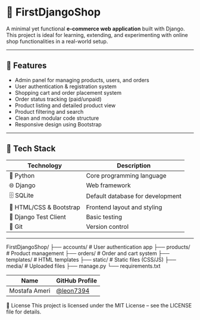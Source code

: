 # 🛒 FirstDjangoShop

A minimal yet functional **e-commerce web application** built with Django.  
This project is ideal for learning, extending, and experimenting with online shop functionalities in a real-world setup.

---

## 🌟 Features

- Admin panel for managing products, users, and orders
- User authentication & registration system
- Shopping cart and order placement system
- Order status tracking (paid/unpaid)
- Product listing and detailed product view
- Product filtering and search
- Clean and modular code structure
- Responsive design using Bootstrap

---

## 🧰 Tech Stack

| Technology | Description |
|------------|-------------|
| 🐍 Python   | Core programming language |
| 🌐 Django   | Web framework |
| 🗄 SQLite   | Default database for development |
| 💅 HTML/CSS & Bootstrap | Frontend layout and styling |
| 🧪 Django Test Client | Basic testing |
| 🔧 Git      | Version control |

---

FirstDjangoShop/
├── accounts/             # User authentication app
├── products/             # Product management
├── orders/               # Order and cart system
├── templates/            # HTML templates
├── static/               # Static files (CSS/JS)
├── media/                # Uploaded files
├── manage.py
└── requirements.txt


| Name          | GitHub Profile                           |
| ------------- | ---------------------------------------- |
| Mostafa Ameri | [@leon7394](https://github.com/leon7394) |


📄 License
This project is licensed under the MIT License – see the LICENSE file for details.







